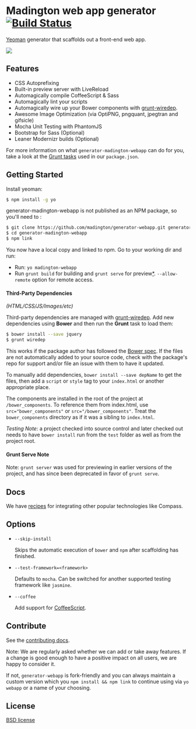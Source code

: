 # Madington web app generator [![Build Status](https://secure.travis-ci.org/yeoman/generator-webapp.svg?branch=master)](http://travis-ci.org/yeoman/generator-webapp)

[Yeoman](http://yeoman.io) generator that scaffolds out a front-end web app.

![](http://i.imgur.com/uKTT2Hj.png)

## Features

* CSS Autoprefixing
* Built-in preview server with LiveReload
* Automagically compile CoffeeScript & Sass
* Automagically lint your scripts
* Automagically wire up your Bower components with [grunt-wiredep](#third-party-dependencies).
* Awesome Image Optimization (via OptiPNG, pngquant, jpegtran and gifsicle)
* Mocha Unit Testing with PhantomJS
* Bootstrap for Sass (Optional)
* Leaner Modernizr builds (Optional)

For more information on what `generator-madington-webapp` can do for you, take a look at the [Grunt tasks](https://github.com/yeoman/generator-webapp/blob/master/app/templates/_package.json) used in our `package.json`.


## Getting Started

Install yeoman:

```sh
$ npm install -g yo
```

generator-madington-webapp is not published as an NPM package, so you'll need to :
```sh
$ git clone https://github.com/madington/generator-webapp.git generator-madington-webapp
$ cd generator-madington-webapp
$ npm link
```
You now have a local copy and linked to npm. Go to your working dir and run:

- Run: `yo madington-webapp`
- Run `grunt build` for building and `grunt serve` for preview[*](#serve-note). `--allow-remote` option for remote access.


#### Third-Party Dependencies

*(HTML/CSS/JS/Images/etc)*

Third-party dependencies are managed with [grunt-wiredep](https://github.com/stephenplusplus/grunt-wiredep). Add new dependencies using **Bower** and then run the **Grunt** task to load them:

```sh
$ bower install --save jquery
$ grunt wiredep
```

This works if the package author has followed the [Bower spec](https://github.com/bower/bower.json-spec). If the files are not automatically added to your source code, check with the package's repo for support and/or file an issue with them to have it updated.

To manually add dependencies, `bower install --save depName` to get the files, then add a `script` or `style` tag to your `index.html` or another appropriate place.

The components are installed in the root of the project at `/bower_components`. To reference them from index.html, use `src="bower_components"` or `src="/bower_components"`. Treat the `bower_components` directory as if it was a sibling to `index.html`.

*Testing Note*: a project checked into source control and later checked out needs to have `bower install` run from the `test` folder as well as from the project root.


#### Grunt Serve Note

Note: `grunt server` was used for previewing in earlier versions of the project, and has since been deprecated in favor of `grunt serve`.


## Docs

We have [recipes](docs/recipes) for integrating other popular technologies like Compass.


## Options

* `--skip-install`

  Skips the automatic execution of `bower` and `npm` after scaffolding has finished.

* `--test-framework=<framework>`

  Defaults to `mocha`. Can be switched for another supported testing framework like `jasmine`.

* `--coffee`

  Add support for [CoffeeScript](http://coffeescript.org/).


## Contribute

See the [contributing docs](https://github.com/yeoman/yeoman/blob/master/contributing.md).

Note: We are regularly asked whether we can add or take away features. If a change is good enough to have a positive impact on all users, we are happy to consider it.

If not, `generator-webapp` is fork-friendly and you can always maintain a custom version which you `npm install && npm link` to continue using via `yo webapp` or a name of your choosing.


## License

[BSD license](http://opensource.org/licenses/bsd-license.php)
